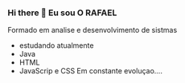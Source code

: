 ### Hi there 👋 Eu sou O RAFAEL
Formado em  analise e desenvolvimento de sistmas
- estudando  atualmente
- Java
- HTML
- JavaScrip e CSS
Em constante evoluçao....

<!--
**Rafacabrall/Rafacabrall** is a ✨ _special_ ✨ repository because its `README.md` (this file) appears on your GitHub profile.

Here are some ideas to get you started:

- 🔭 I’m currently working on ...
- 🌱 I’m currently learning ...
- 👯 I’m looking to collaborate on ...
- 🤔 I’m looking for help with ...
- 💬 Ask me about ...
- 📫 How to reach me: ...
- 😄 Pronouns: ...
- ⚡ Fun fact: ...
-->
